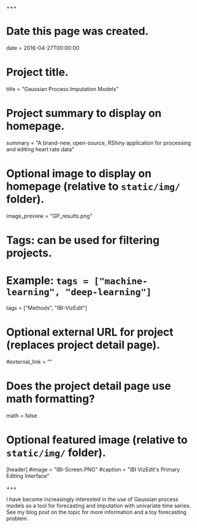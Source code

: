 +++
# Date this page was created.
date = 2016-04-27T00:00:00

# Project title.
title = "Gaussian Process Imputation Models"

# Project summary to display on homepage.
summary = "A brand-new, open-source, RShiny application for processing and editing heart rate data"

# Optional image to display on homepage (relative to `static/img/` folder).
image_preview = "GP_results.png"

# Tags: can be used for filtering projects.
# Example: `tags = ["machine-learning", "deep-learning"]`
tags = ["Methods", "IBI-VizEdit"]

# Optional external URL for project (replaces project detail page).
#external_link = ""

# Does the project detail page use math formatting?
math = false

# Optional featured image (relative to `static/img/` folder).
[header]
#image = "IBI-Screen.PNG"
#caption = "IBI VizEdit's Primary Editing Interface"

+++

I have become increasingly interested in the use of Gaussian process models as a tool for forecasting and imputation with univariate time series. See my blog post on the topic for more information and a toy forecasting problem. 